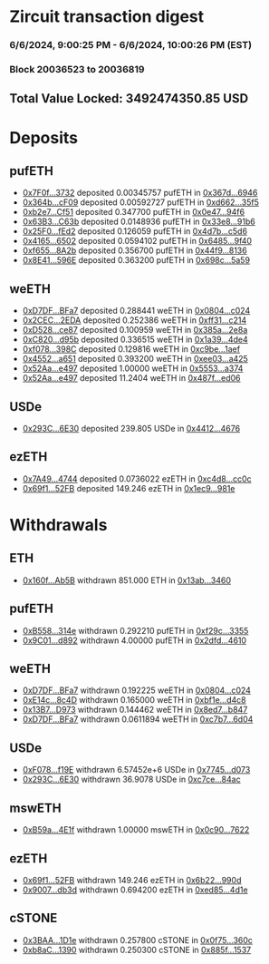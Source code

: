 # Zircuit transaction digest
### 6/6/2024, 9:00:25 PM - 6/6/2024, 10:00:26 PM (EST)
### Block 20036523 to 20036819

## Total Value Locked: 3492474350.85 USD

# Deposits
## pufETH
- [0x7F0f...3732](https://etherscan.io/address/0x7F0f08237A47628786FeBE8b85cFF13AAC883732) deposited 0.00345757 pufETH in [0x367d...6946](https://etherscan.io/tx/0x7F0f08237A47628786FeBE8b85cFF13AAC883732)
- [0x364b...cF09](https://etherscan.io/address/0x364bef24Da644873cD40B10526eADbf72433cF09) deposited 0.00592727 pufETH in [0xd662...35f5](https://etherscan.io/tx/0x364bef24Da644873cD40B10526eADbf72433cF09)
- [0xb2e7...Cf51](https://etherscan.io/address/0xb2e7764dbBb7bfA5657a8eAD6b78F68ffd77Cf51) deposited 0.347700 pufETH in [0x0e47...94f6](https://etherscan.io/tx/0xb2e7764dbBb7bfA5657a8eAD6b78F68ffd77Cf51)
- [0x63B3...C63b](https://etherscan.io/address/0x63B33Af3EEF8A4532ec1C5106ae4F807e2DEC63b) deposited 0.0148936 pufETH in [0x33e8...91b6](https://etherscan.io/tx/0x63B33Af3EEF8A4532ec1C5106ae4F807e2DEC63b)
- [0x25F0...fEd2](https://etherscan.io/address/0x25F028f3FD733Ea8aA39eC174EA72cb1994DfEd2) deposited 0.126059 pufETH in [0x4d7b...c5d6](https://etherscan.io/tx/0x25F028f3FD733Ea8aA39eC174EA72cb1994DfEd2)
- [0x4165...6502](https://etherscan.io/address/0x41652e696996faCAB42E18aa55bDe764e53b6502) deposited 0.0594102 pufETH in [0x6485...9f40](https://etherscan.io/tx/0x41652e696996faCAB42E18aa55bDe764e53b6502)
- [0xf655...8A2b](https://etherscan.io/address/0xf6558CF04FD9530b1Ca7589c2Dbf1Cc70b568A2b) deposited 0.356700 pufETH in [0x44f9...8136](https://etherscan.io/tx/0xf6558CF04FD9530b1Ca7589c2Dbf1Cc70b568A2b)
- [0x8E41...596E](https://etherscan.io/address/0x8E418a4D43184b123EB551808df59df516bd596E) deposited 0.363200 pufETH in [0x698c...5a59](https://etherscan.io/tx/0x8E418a4D43184b123EB551808df59df516bd596E)
## weETH
- [0xD7DF...BFa7](https://etherscan.io/address/0xD7DF7E085214743530afF339aFC420c7c720BFa7) deposited 0.288441 weETH in [0x0804...c024](https://etherscan.io/tx/0xD7DF7E085214743530afF339aFC420c7c720BFa7)
- [0x2CEC...2EDA](https://etherscan.io/address/0x2CECaAAc0bD361E259884eD5aC4eb2d5Fb6b2EDA) deposited 0.252386 weETH in [0xff31...c214](https://etherscan.io/tx/0x2CECaAAc0bD361E259884eD5aC4eb2d5Fb6b2EDA)
- [0xD528...ce87](https://etherscan.io/address/0xD52817F5A98F220307fd3413E494Bf9fF2f9ce87) deposited 0.100959 weETH in [0x385a...2e8a](https://etherscan.io/tx/0xD52817F5A98F220307fd3413E494Bf9fF2f9ce87)
- [0xC820...d95b](https://etherscan.io/address/0xC8207a4d81D7Dc5ba3BA548CEAB25672A784d95b) deposited 0.336515 weETH in [0x1a39...4de4](https://etherscan.io/tx/0xC8207a4d81D7Dc5ba3BA548CEAB25672A784d95b)
- [0xf078...398C](https://etherscan.io/address/0xf0783B0Ab205bf39Dfd9D638690a12FEc47e398C) deposited 0.129816 weETH in [0xc9be...1aef](https://etherscan.io/tx/0xf0783B0Ab205bf39Dfd9D638690a12FEc47e398C)
- [0x4552...a651](https://etherscan.io/address/0x4552ADcBfaD37bcD895BA2039B8982BB4A4Ba651) deposited 0.393200 weETH in [0xee03...a425](https://etherscan.io/tx/0x4552ADcBfaD37bcD895BA2039B8982BB4A4Ba651)
- [0x52Aa...e497](https://etherscan.io/address/0x52Aa899454998Be5b000Ad077a46Bbe360F4e497) deposited 1.00000 weETH in [0x5553...a374](https://etherscan.io/tx/0x52Aa899454998Be5b000Ad077a46Bbe360F4e497)
- [0x52Aa...e497](https://etherscan.io/address/0x52Aa899454998Be5b000Ad077a46Bbe360F4e497) deposited 11.2404 weETH in [0x487f...ed06](https://etherscan.io/tx/0x52Aa899454998Be5b000Ad077a46Bbe360F4e497)
## USDe
- [0x293C...6E30](https://etherscan.io/address/0x293C6937D8D82e05B01335F7B33FBA0c8e256E30) deposited 239.805 USDe in [0x4412...4676](https://etherscan.io/tx/0x293C6937D8D82e05B01335F7B33FBA0c8e256E30)
## ezETH
- [0x7A49...4744](https://etherscan.io/address/0x7A493Be5c2ce014cD049Bf178a1ac0Db1B434744) deposited 0.0736022 ezETH in [0xc4d8...cc0c](https://etherscan.io/tx/0x7A493Be5c2ce014cD049Bf178a1ac0Db1B434744)
- [0x69f1...52FB](https://etherscan.io/address/0x69f11De0E0B15e91f3ffA3496B052458763B52FB) deposited 149.246 ezETH in [0x1ec9...981e](https://etherscan.io/tx/0x69f11De0E0B15e91f3ffA3496B052458763B52FB)
# Withdrawals
## ETH
- [0x160f...Ab5B](https://etherscan.io/address/0x160f6eF9fCddE6ff3Febc7a57eDBFd476a8AAb5B) withdrawn 851.000 ETH in [0x13ab...3460](https://etherscan.io/tx/0x160f6eF9fCddE6ff3Febc7a57eDBFd476a8AAb5B)
## pufETH
- [0xB558...314e](https://etherscan.io/address/0xB558641e6b120f6179a836409ff365354883314e) withdrawn 0.292210 pufETH in [0xf29c...3355](https://etherscan.io/tx/0xB558641e6b120f6179a836409ff365354883314e)
- [0x9C01...d892](https://etherscan.io/address/0x9C01b839c6091E519FD4749efA8B81E190c6d892) withdrawn 4.00000 pufETH in [0x2dfd...4610](https://etherscan.io/tx/0x9C01b839c6091E519FD4749efA8B81E190c6d892)
## weETH
- [0xD7DF...BFa7](https://etherscan.io/address/0xD7DF7E085214743530afF339aFC420c7c720BFa7) withdrawn 0.192225 weETH in [0x0804...c024](https://etherscan.io/tx/0xD7DF7E085214743530afF339aFC420c7c720BFa7)
- [0xE14c...8c4D](https://etherscan.io/address/0xE14c42674B0018e1BF755051E72828EAa6528c4D) withdrawn 0.165000 weETH in [0xbf1e...d4c8](https://etherscan.io/tx/0xE14c42674B0018e1BF755051E72828EAa6528c4D)
- [0x13B7...D973](https://etherscan.io/address/0x13B74321172F4dfA0DE95B7271FEC1f8b8eaD973) withdrawn 0.144462 weETH in [0x8ed7...b847](https://etherscan.io/tx/0x13B74321172F4dfA0DE95B7271FEC1f8b8eaD973)
- [0xD7DF...BFa7](https://etherscan.io/address/0xD7DF7E085214743530afF339aFC420c7c720BFa7) withdrawn 0.0611894 weETH in [0xc7b7...6d04](https://etherscan.io/tx/0xD7DF7E085214743530afF339aFC420c7c720BFa7)
## USDe
- [0xF078...f19E](https://etherscan.io/address/0xF078969E55caBF9AE3f26afeB5EC627B4430f19E) withdrawn 6.57452e+6 USDe in [0x7745...d073](https://etherscan.io/tx/0xF078969E55caBF9AE3f26afeB5EC627B4430f19E)
- [0x293C...6E30](https://etherscan.io/address/0x293C6937D8D82e05B01335F7B33FBA0c8e256E30) withdrawn 36.9078 USDe in [0xc7ce...84ac](https://etherscan.io/tx/0x293C6937D8D82e05B01335F7B33FBA0c8e256E30)
## mswETH
- [0xB59a...4E1f](https://etherscan.io/address/0xB59a00f51b8195f2B606818eD24BD48F10754E1f) withdrawn 1.00000 mswETH in [0x0c90...7622](https://etherscan.io/tx/0xB59a00f51b8195f2B606818eD24BD48F10754E1f)
## ezETH
- [0x69f1...52FB](https://etherscan.io/address/0x69f11De0E0B15e91f3ffA3496B052458763B52FB) withdrawn 149.246 ezETH in [0x6b22...990d](https://etherscan.io/tx/0x69f11De0E0B15e91f3ffA3496B052458763B52FB)
- [0x9007...db3d](https://etherscan.io/address/0x9007F442DA02F1C1198029Feb227eF3953D9db3d) withdrawn 0.694200 ezETH in [0xed85...4d1e](https://etherscan.io/tx/0x9007F442DA02F1C1198029Feb227eF3953D9db3d)
## cSTONE
- [0x3BAA...1D1e](https://etherscan.io/address/0x3BAAFbb67C70690b3e78Ade4c8d8ef5727A81D1e) withdrawn 0.257800 cSTONE in [0x0f75...360c](https://etherscan.io/tx/0x3BAAFbb67C70690b3e78Ade4c8d8ef5727A81D1e)
- [0xb8aC...1390](https://etherscan.io/address/0xb8aC6ef01a6191C8689AD756B4a41dcaD7021390) withdrawn 0.250300 cSTONE in [0x885f...1537](https://etherscan.io/tx/0xb8aC6ef01a6191C8689AD756B4a41dcaD7021390)
